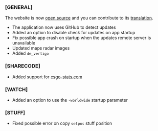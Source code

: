 ### \[GENERAL\]

The website is now [open source](https://github.com/akiver/cs-demo-manager.com) and you can contribute to its [translation](https://github.com/akiver/cs-demo-manager.com#translation).

- The application now uses GitHub to detect updates
- Added an option to disable check for updates on app startup
- Fix possible app crash on startup when the updates remote server is unavailable
- Updated maps radar images
- Added `de_vertigo`

### \[SHARECODE\]

- Added support for [csgo-stats.com](https://csgo-stats.com/)

### \[WATCH\]

- Added an option to use the `-worldwide` startup parameter

### \[STUFF\]

- Fixed possible error on copy `setpos` stuff position
